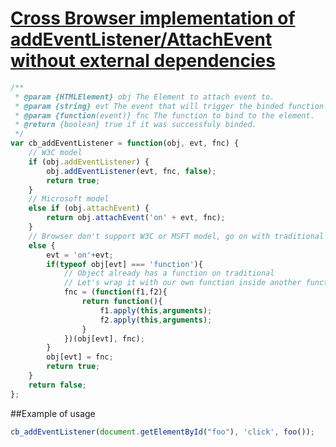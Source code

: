 [Cross Browser implementation of addEventListener/AttachEvent without external dependencies](https://gist.github.com/eduardocereto/955642)
=================

```javascript
/**
 * @param {HTMLElement} obj The Element to attach event to.
 * @param {string} evt The event that will trigger the binded function.
 * @param {function(event)} fnc The function to bind to the element. 
 * @return {boolean} true if it was successfuly binded.
 */
var cb_addEventListener = function(obj, evt, fnc) {
    // W3C model
    if (obj.addEventListener) {
        obj.addEventListener(evt, fnc, false);
        return true;
    } 
    // Microsoft model
    else if (obj.attachEvent) {
        return obj.attachEvent('on' + evt, fnc);
    }
    // Browser don't support W3C or MSFT model, go on with traditional
    else {
        evt = 'on'+evt;
        if(typeof obj[evt] === 'function'){
            // Object already has a function on traditional
            // Let's wrap it with our own function inside another function
            fnc = (function(f1,f2){
                return function(){
                    f1.apply(this,arguments);
                    f2.apply(this,arguments);
                }
            })(obj[evt], fnc);
        }
        obj[evt] = fnc;
        return true;
    }
    return false;
};
```

##Example of usage

```javascript
cb_addEventListener(document.getElementById("foo"), 'click', foo());
```